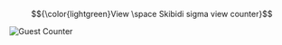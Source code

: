 $${\color{lightgreen}View \space Skibidi sigma view counter}$$

![Guest Counter](https://profile-counter.glitch.me/{bluedinosaurz}/count.svg)
